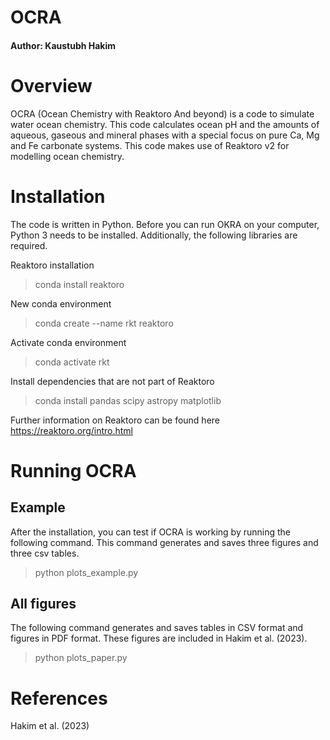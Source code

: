 # OCRA #
#### Author: Kaustubh Hakim ####

# Overview #

OCRA (Ocean Chemistry with Reaktoro And beyond) is a code to simulate water ocean chemistry. This code calculates ocean pH and the amounts of aqueous, gaseous and mineral phases with a special focus on pure Ca, Mg and Fe carbonate systems. This code makes use of Reaktoro v2 for modelling ocean chemistry.

# Installation #

The code is written in Python. Before you can run OKRA on your computer, Python 3 needs to be installed. Additionally, the following libraries are required. 

Reaktoro installation

> conda install reaktoro

New conda environment

> conda create --name rkt reaktoro

Activate conda environment

> conda activate rkt

Install dependencies that are not part of Reaktoro

> conda install pandas scipy astropy matplotlib

Further information on Reaktoro can be found here https://reaktoro.org/intro.html

# Running OCRA #

## Example ##

After the installation, you can test if OCRA is working by running the following command. This command generates and saves three figures and three csv tables.

> python plots_example.py

## All figures ##

The following command generates and saves tables in CSV format and figures in PDF format. These figures are included in Hakim et al. (2023).

> python plots_paper.py

# References #

Hakim et al. (2023)
